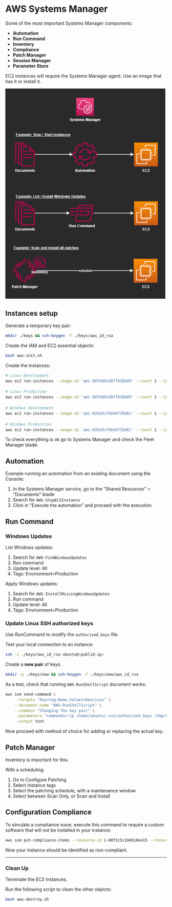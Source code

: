 # AWS Systems Manager

Some of the most important Systems Manager components:

- **Automation**
- **Run Command**
- **Inventory**
- **Compliance**
- **Patch Manager**
- **Session Manager**
- **Parameter Store**

EC2 instances will require the Systems Manager agent. Use an image that has it or install it.

<img src=".assets/ssm.png" width=500 />


## Instances setup

Generate a temporary key pair:

```sh
mkdir ./keys && ssh-keygen -f ./keys/aws_id_rsa
```

Create the IAM and EC2 essential objects:

```sh
bash aws-init.sh
```

Create the instances:

```sh
# Linux Development
aws ec2 run-instances --image-id 'ami-08fdd91d87f63bb09' --count 1 --instance-type 't4g.nano' --key-name 'ssm-keypair-sandbox' --iam-instance-profile 'Name=EC2SSMRoleInstanceProfile' --tag-specifications 'ResourceType=instance,Tags=[{Key=Name,Value=DevLinux}, {Key=Environment,Value=Development}]'

# Linux Production
aws ec2 run-instances --image-id 'ami-08fdd91d87f63bb09' --count 1 --instance-type 't4g.nano' --key-name 'ssm-keypair-sandbox' --iam-instance-profile 'Name=EC2SSMRoleInstanceProfile' --tag-specifications 'ResourceType=instance,Tags=[{Key=Name,Value=ProdLinux}, {Key=Environment,Value=Production}]'

# Windows Development
aws ec2 run-instances --image-id 'ami-02bddcf6b9473bd61' --count 1 --instance-type 't2.micro' --key-name 'ssm-keypair-sandbox' --iam-instance-profile 'Name=EC2SSMRoleInstanceProfile'  --tag-specifications 'ResourceType=instance,Tags=[{Key=Name,Value=DevWindows}, {Key=Environment,Value=Development}]'

# Windows Production
aws ec2 run-instances --image-id 'ami-02bddcf6b9473bd61' --count 1 --instance-type 't2.micro' --key-name 'ssm-keypair-sandbox' --iam-instance-profile 'Name=EC2SSMRoleInstanceProfile'  --tag-specifications 'ResourceType=instance,Tags=[{Key=Name,Value=ProdWindows}, {Key=Environment,Value=Production}]'
```

To check everything is ok go to Systems Manager and check the Fleet Manager blade.

## Automation

Example running an automation from an existing document using the Console:

1. In the Systems Manager service, go to the "Shared Resources" > "Documents" blade
2. Search for `AWS-StopEC2Instance`
3. Click in "Execute the automation" and proceed with the execution

## Run Command

### Windows Updates

List Windows updates:

1. Search for `AWS-FindWindowsUpdates`
2. Run command
3. Update level: All
4. Tags: Environment=Production

Apply Windows updates:

1. Search for `AWS-InstallMissingWindowsUpdates`
2. Run command
3. Update level: All
4. Tags: Environment=Production

### Update Linux SSH authorized keys

Use RunCommand to modify the `authorized_keys` file.

Test your local connection to an instance:

```sh
ssh -i ./keys/aws_id_rsa ubuntu@<publid-ip>
```

Create a **new pair** of keys:

```sh
mkdir -p ./keys/new && ssh-keygen -f ./keys/new/aws_id_rsa
```

As a test, check that running `AWS-RunShellScript` document works:

```sh
aws ssm send-command \
    --targets "Key=tag:Name,Values=DevLinux" \
    --document-name "AWS-RunShellScript" \
    --comment "Changing the key pair" \
    --parameters "commands='cp /home/ubuntu/.ssh/authorized_keys /tmp/copy_of_authorized_keys'" \
    --output text
```

Now proceed with method of choice for adding or replacing the actual key.

## Patch Manager

Inventory is important for this.

With a scheduling:

1. Go to Configure Patching
2. Select instance tags
3. Select the patching schedule, with a maintenance window
4. Select between Scan Only, or Scan and Install

## Configuration Compliance

To simulate a compliance issue, execute this command to require a custom software that will not be installed in your instance:

```sh
aws ssm put-compliance-items --resource-id i-08f2c5c184b18ee15 --resource-type ManagedInstance --compliance-type Custom:CorporateSoftware --execution-summary ExecutionTime=1597815633 --items Id=Version-2.0,Title=CorporateSoftware,Severity=CRITICAL,Status=NON_COMPLIANT --region us-east-2
```

Now your instance should be identified as non-compliant.

---

### Clean Up

Terminate the EC2 instances.

Run the following script to clean the other objects:

```sh
bash aws-destroy.sh
```

